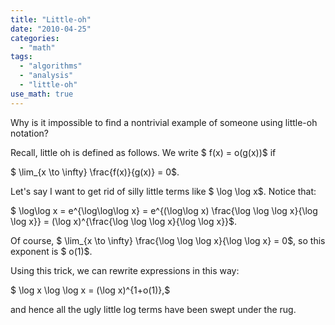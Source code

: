 ```yaml
---
title: "Little-oh"
date: "2010-04-25"
categories:
  - "math"
tags:
  - "algorithms"
  - "analysis"
  - "little-oh"
use_math: true
---
```


Why is it impossible to find a nontrivial example of someone using little-oh notation?

Recall, little oh is defined as follows. We write $ f(x) = o(g(x))$ if

$ \lim_{x \to \infty} \frac{f(x)}{g(x)} = 0$.

Let's say I want to get rid of silly little terms like $ \log \log x$. Notice that:

$ \log\log x = e^{\log\log\log x} = e^{(\log\log x) \frac{\log \log \log x}{\log \log x}} = (\log x)^{\frac{\log \log \log x}{\log \log x}}$.

Of course, $ \lim_{x \to \infty} \frac{\log \log \log x}{\log \log x} = 0$, so this exponent is $ o(1)$.

Using this trick, we can rewrite expressions in this way:

$ \log x \log \log x = (\log x)^{1+o(1)},$

and hence all the ugly little log terms have been swept under the rug.
